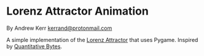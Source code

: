 Lorenz Attractor Animation
==========================

By Andrew Kerr <kerrand@protonmail.com>

A simple implementation of the
[Lorenz Attractor](https://en.wikipedia.org/wiki/Lorenz_system)
that uses Pygame. Inspired by [Quantitative Bytes](https://www.youtube.com/channel/UCiQVEoqrJNiVBWAcknaJLnQ).
